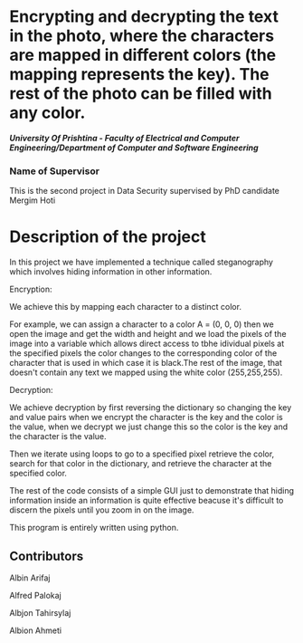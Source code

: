 # Encrypting and decrypting the text in the photo, where the characters are mapped in different colors (the mapping represents the key). The rest of the photo can be filled with any color.

_**University Of Prishtina - Faculty of Electrical and Computer Engineering/Department of Computer and Software Engineering**_

### Name of Supervisor
This is the second project in Data Security supervised by PhD candidate Mergim Hoti


# Description of the project

In this project we have implemented a technique called steganography which involves hiding information in other information.

Encryption:

We achieve this by mapping each character to a distinct color.

For example, we can assign a character to a color A = (0, 0, 0) then we open the image and get the width and height and we load the pixels of the image into a variable which allows direct access to tbhe idividual pixels  at the specified pixels the color changes to the corresponding color of the character that is used in which case it is black.The rest of the image, that doesn't contain any text we mapped using the white color (255,255,255).


Decryption:

We achieve decryption by first reversing the dictionary so changing the key and value pairs when we encrypt the character is the key and the color is the value, when we decrypt we just change this so the color is the key and the character is the value.

Then we iterate using loops to go to a specified pixel retrieve the color, search for that color in the dictionary, and retrieve the character at the specified color.   



The rest of the code consists of a simple GUI just to demonstrate that hiding information inside an information is quite effective beacuse it's difficult to discern the pixels until you zoom in on the image. 


This program is entirely written using python.      



## Contributors
Albin Arifaj 

Alfred Palokaj

Albjon Tahirsylaj

Albion Ahmeti

